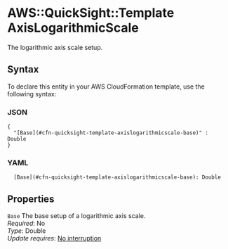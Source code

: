 # AWS::QuickSight::Template AxisLogarithmicScale<a name="aws-properties-quicksight-template-axislogarithmicscale"></a>

The logarithmic axis scale setup\.

## Syntax<a name="aws-properties-quicksight-template-axislogarithmicscale-syntax"></a>

To declare this entity in your AWS CloudFormation template, use the following syntax:

### JSON<a name="aws-properties-quicksight-template-axislogarithmicscale-syntax.json"></a>

```
{
  "[Base](#cfn-quicksight-template-axislogarithmicscale-base)" : Double
}
```

### YAML<a name="aws-properties-quicksight-template-axislogarithmicscale-syntax.yaml"></a>

```
  [Base](#cfn-quicksight-template-axislogarithmicscale-base): Double
```

## Properties<a name="aws-properties-quicksight-template-axislogarithmicscale-properties"></a>

`Base` <a name="cfn-quicksight-template-axislogarithmicscale-base"></a>
The base setup of a logarithmic axis scale\.  
_Required_: No  
_Type_: Double  
_Update requires_: [No interruption](https://docs.aws.amazon.com/AWSCloudFormation/latest/UserGuide/using-cfn-updating-stacks-update-behaviors.html#update-no-interrupt)
